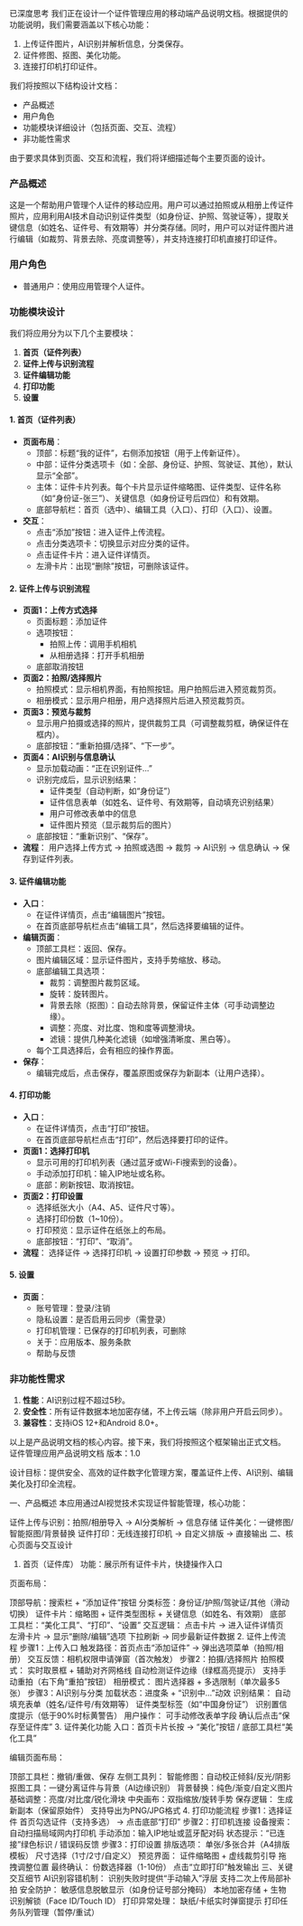 
已深度思考
我们正在设计一个证件管理应用的移动端产品说明文档。根据提供的功能说明，我们需要涵盖以下核心功能：
1. 上传证件图片，AI识别并解析信息，分类保存。
2. 证件修图、抠图、美化功能。
3. 连接打印机打印证件。

我们将按照以下结构设计文档：
- 产品概述
- 用户角色
- 功能模块详细设计（包括页面、交互、流程）
- 非功能性需求

由于要求具体到页面、交互和流程，我们将详细描述每个主要页面的设计。

### 产品概述
这是一个帮助用户管理个人证件的移动应用。用户可以通过拍照或从相册上传证件照片，应用利用AI技术自动识别证件类型（如身份证、护照、驾驶证等），提取关键信息（如姓名、证件号、有效期等）并分类存储。同时，用户可以对证件图片进行编辑（如裁剪、背景去除、亮度调整等），并支持连接打印机直接打印证件。

### 用户角色
- 普通用户：使用应用管理个人证件。

### 功能模块设计
我们将应用分为以下几个主要模块：
1. **首页（证件列表）**
2. **证件上传与识别流程**
3. **证件编辑功能**
4. **打印功能**
5. **设置**

#### 1. 首页（证件列表）
- **页面布局**：
  - 顶部：标题“我的证件”，右侧添加按钮（用于上传新证件）。
  - 中部：证件分类选项卡（如：全部、身份证、护照、驾驶证、其他），默认显示“全部”。
  - 主体：证件卡片列表。每个卡片显示证件缩略图、证件类型、证件名称（如“身份证-张三”）、关键信息（如身份证号后四位）和有效期。
  - 底部导航栏：首页（选中）、编辑工具（入口）、打印（入口）、设置。
- **交互**：
  - 点击“添加”按钮：进入证件上传流程。
  - 点击分类选项卡：切换显示对应分类的证件。
  - 点击证件卡片：进入证件详情页。
  - 左滑卡片：出现“删除”按钮，可删除该证件。

#### 2. 证件上传与识别流程
- **页面1：上传方式选择**
  - 页面标题：添加证件
  - 选项按钮：
    - 拍照上传：调用手机相机
    - 从相册选择：打开手机相册
  - 底部取消按钮
- **页面2：拍照/选择照片**
  - 拍照模式：显示相机界面，有拍照按钮。用户拍照后进入预览裁剪页。
  - 相册模式：显示用户相册，用户选择照片后进入预览裁剪页。
- **页面3：预览与裁剪**
  - 显示用户拍摄或选择的照片，提供裁剪工具（可调整裁剪框，确保证件在框内）。
  - 底部按钮：“重新拍摄/选择”、“下一步”。
- **页面4：AI识别与信息确认**
  - 显示加载动画：“正在识别证件...”
  - 识别完成后，显示识别结果：
    - 证件类型（自动判断，如“身份证”）
    - 证件信息表单（如姓名、证件号、有效期等，自动填充识别结果）
    - 用户可修改表单中的信息
    - 证件图片预览（显示裁剪后的图片）
  - 底部按钮：“重新识别”、“保存”。
- **流程**：
  用户选择上传方式 -> 拍照或选图 -> 裁剪 -> AI识别 -> 信息确认 -> 保存到证件列表。

#### 3. 证件编辑功能
- **入口**：
  - 在证件详情页，点击“编辑图片”按钮。
  - 在首页底部导航栏点击“编辑工具”，然后选择要编辑的证件。
- **编辑页面**：
  - 顶部工具栏：返回、保存。
  - 图片编辑区域：显示证件图片，支持手势缩放、移动。
  - 底部编辑工具选项：
    - 裁剪：调整图片裁剪区域。
    - 旋转：旋转图片。
    - 背景去除（抠图）：自动去除背景，保留证件主体（可手动调整边缘）。
    - 调整：亮度、对比度、饱和度等调整滑块。
    - 滤镜：提供几种美化滤镜（如增强清晰度、黑白等）。
  - 每个工具选择后，会有相应的操作界面。
- **保存**：
  - 编辑完成后，点击保存，覆盖原图或保存为新副本（让用户选择）。

#### 4. 打印功能
- **入口**：
  - 在证件详情页，点击“打印”按钮。
  - 在首页底部导航栏点击“打印”，然后选择要打印的证件。
- **页面1：选择打印机**
  - 显示可用的打印机列表（通过蓝牙或Wi-Fi搜索到的设备）。
  - 手动添加打印机：输入IP地址或名称。
  - 底部：刷新按钮、取消按钮。
- **页面2：打印设置**
  - 选择纸张大小（A4、A5、证件尺寸等）。
  - 选择打印份数（1~10份）。
  - 打印预览：显示证件在纸张上的布局。
  - 底部按钮：“打印”、“取消”。
- **流程**：
  选择证件 -> 选择打印机 -> 设置打印参数 -> 预览 -> 打印。

#### 5. 设置
- **页面**：
  - 账号管理：登录/注销
  - 隐私设置：是否启用云同步（需登录）
  - 打印机管理：已保存的打印机列表，可删除
  - 关于：应用版本、服务条款
  - 帮助与反馈

### 非功能性需求
1. **性能**：AI识别过程不超过5秒。
2. **安全性**：所有证件数据本地加密存储，不上传云端（除非用户开启云同步）。
3. **兼容性**：支持iOS 12+和Android 8.0+。

以上是产品说明文档的核心内容。接下来，我们将按照这个框架输出正式文档。
证件管理应用产品说明文档
版本：1.0

设计目标：提供安全、高效的证件数字化管理方案，覆盖证件上传、AI识别、编辑美化及打印全流程。

一、产品概述
本应用通过AI视觉技术实现证件智能管理，核心功能：

证件上传与识别：拍照/相册导入 → AI分类解析 → 信息存储
证件美化：一键修图/智能抠图/背景替换
证件打印：无线连接打印机 → 自定义排版 → 直接输出
二、核心页面与交互设计
1. 首页（证件库）
功能：展示所有证件卡片，快捷操作入口

页面布局：

顶部导航：搜索栏 + “添加证件”按钮
分类标签：身份证/护照/驾驶证/其他（滑动切换）
证件卡片：缩略图 + 证件类型图标 + 关键信息（如姓名、有效期）
底部工具栏：“美化工具”、“打印”、“设置”
交互逻辑：
点击卡片 → 进入证件详情页
左滑卡片 → 显示“删除/编辑”选项
下拉刷新 → 同步最新证件数据
2. 证件上传流程
步骤1：上传入口
触发路径：首页点击“添加证件” → 弹出选项菜单（拍照/相册）
交互反馈：相机权限申请弹窗（首次触发）
步骤2：拍摄/选择照片
拍照模式：
实时取景框 + 辅助对齐网格线
自动检测证件边缘（绿框高亮提示）
支持手动重拍（右下角“重拍”按钮）
相册模式：
图片选择器 + 多选限制（单次最多5张）
步骤3：AI识别与分类
加载状态：进度条 + “识别中…”动效
识别结果：
自动填充表单（姓名/证件号/有效期等）
证件类型标签（如“中国身份证”）
识别置信度提示（低于90%时标黄警告）
用户操作：
可手动修改表单字段
确认后点击“保存至证件库”
3. 证件美化功能
入口：首页卡片长按 → “美化”按钮 / 底部工具栏“美化工具”

编辑页面布局：

顶部工具栏：撤销/重做、保存
左侧工具列：
智能修图：自动校正倾斜/反光/阴影
抠图工具：一键分离证件与背景（AI边缘识别）
背景替换：纯色/渐变/自定义图片
基础调整：亮度/对比度/锐化滑块
中央画布：双指缩放/旋转手势
保存逻辑：
生成新副本（保留原始件）
支持导出为PNG/JPG格式
4. 打印功能流程
步骤1：选择证件
首页勾选证件（支持多选） → 点击底部“打印”
步骤2：打印机连接
设备搜索：自动扫描局域网内打印机
手动添加：输入IP地址或蓝牙配对码
状态提示：“已连接”绿色标识 / 错误码反馈
步骤3：打印设置
排版选项：
单张/多张合并（A4排版模板）
尺寸选择（1寸/2寸/自定义）
预览界面：
证件缩略图 + 虚线裁剪引导
拖拽调整位置
最终确认：
份数选择器（1-10份）
点击“立即打印”触发输出
三、关键交互细节
AI识别容错机制：
识别失败时提供“手动输入”浮层
支持二次上传局部补拍
安全防护：
敏感信息脱敏显示（如身份证号部分掩码）
本地加密存储 + 生物识别解锁（Face ID/Touch ID）
打印异常处理：
缺纸/卡纸实时弹窗提示
打印任务队列管理（暂停/重试）